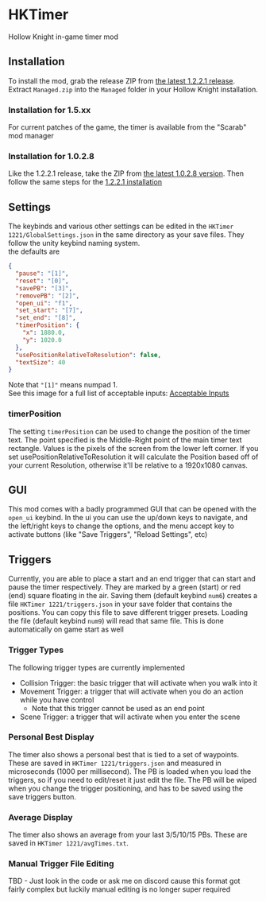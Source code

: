# HKTimer
Hollow Knight in-game timer mod

## Installation
To install the mod, grab the release ZIP from [the latest 1.2.2.1 release](https://github.com/Schyvun/HollowKnight-Timer/releases/tag/v0.1.1).
Extract `Managed.zip` into the `Managed` folder in your Hollow Knight installation.

### Installation for 1.5.xx
For current patches of the game, the timer is available from the "Scarab" mod manager

### Installation for 1.0.2.8
Like the 1.2.2.1 release, take the ZIP from [the latest 1.0.2.8 version](https://github.com/Yurihaia/HollowKnight-Timer/releases/tag/v0.1.0-1.0.2.8).
Then follow the same steps for the [1.2.2.1 installation](#installation)


## Settings
The keybinds and various other settings can be edited in the `HKTimer 1221/GlobalSettings.json` in the same directory as your save files. They follow the unity keybind naming system.  
the defaults are
```json
{
  "pause": "[1]",
  "reset": "[0]",
  "savePB": "[3]",
  "removePB": "[2]",
  "open_ui": "f1",
  "set_start": "[7]",
  "set_end": "[8]",
  "timerPosition": {
    "x": 1880.0,
    "y": 1020.0
  },
  "usePositionRelativeToResolution": false,
  "textSize": 40
}
```
Note that `"[1]"` means numpad 1.  
See this image for a full list of acceptable inputs:
[Acceptable Inputs](./readme/Acceptable_Inputs.png)
### timerPosition
The setting `timerPosition` can be used to change the position of the timer text.
The point specified is the Middle-Right point of the main timer text rectangle.
Values is the pixels of the screen from the lower left corner. 
If you set usePositionRelativeToResolution it will calculate the Position based off of your current Resolution, otherwise it'll be relative to a 1920x1080 canvas.

## GUI
This mod comes with a badly programmed GUI that can be opened with the `open_ui` keybind.
In the ui you can use the up/down keys to navigate, and the left/right keys to change the options, and the menu accept key to activate buttons (like "Save Triggers", "Reload Settings", etc)

## Triggers
Currently, you are able to place a start and an end trigger that can start and pause the timer respectively.
They are marked by a green (start) or red (end) square floating in the air. Saving them (default keybind `num6`)
creates a file `HKTimer 1221/triggers.json` in your save folder that contains the positions.
You can copy this file to save different trigger presets.
Loading the file (default keybind `num9`) will read that same file. This is done automatically on game start as well

### Trigger Types
The following trigger types are currently implemented
* Collision Trigger: the basic trigger that will activate when you walk into it
* Movement Trigger: a trigger that will activate when you do an action while you have control
   * Note that this trigger cannot be used as an end point
* Scene Trigger: a trigger that will activate when you enter the scene

### Personal Best Display
The timer also shows a personal best that is tied to a set of waypoints.
These are saved in `HKTimer 1221/triggers.json` and measured in microseconds (1000 per millisecond).
The PB is loaded when you load the triggers, so if you need to edit/reset it just edit the file.
The PB will be wiped when you change the trigger positioning, and has to be saved using the save triggers button.

### Average Display
The timer also shows an average from your last 3/5/10/15 PBs.
These are saved in `HKTimer 1221/avgTimes.txt`.

### Manual Trigger File Editing
TBD - Just look in the code or ask me on discord cause this format got fairly complex but luckily manual 
editing is no longer super required
